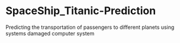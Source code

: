 # SpaceShip_Titanic-Prediction
Predicting the transportation of passengers to different planets using systems damaged computer system
